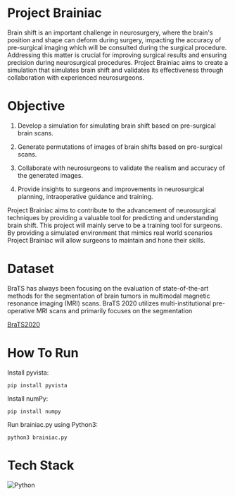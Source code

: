 # Project Brainiac
Brain shift is an important challenge in neurosurgery, where the brain's position and shape can deform during surgery, impacting the accuracy of pre-surgical imaging which will be consulted during the surgical procedure. Addressing this matter is crucial for improving surgical results and ensuring precision during neurosurgical procedures. Project Brainiac aims to create a simulation that simulates brain shift and validates its effectiveness through collaboration with experienced neurosurgeons.

# Objective
1. Develop a simulation for simulating brain shift based on pre-surgical brain scans.

2. Generate permutations of images of brain shifts based on pre-surgical scans.

3. Collaborate with neurosurgeons to validate the realism and accuracy of the generated images.

4. Provide insights to surgeons and improvements in neurosurgical planning, intraoperative guidance and training.

Project Brainiac aims to contribute to the advancement of neurosurgical techniques by providing a valuable tool for predicting and understanding brain shift. This project will mainly serve to be a training tool for surgeons. By providing a simulated environment that mimics real world scenarios Project Brainiac will allow surgeons to maintain and hone their skills.

# Dataset
BraTS has always been focusing on the evaluation of state-of-the-art methods for the segmentation of brain tumors in multimodal magnetic resonance imaging (MRI) scans. BraTS 2020 utilizes multi-institutional pre-operative MRI scans and primarily focuses on the segmentation

[BraTS2020](https://www.kaggle.com/datasets/awsaf49/brats2020-training-data)

# How To Run
Install pyvista:
```
pip install pyvista
```
Install numPy:
```
pip install numpy
```
Run brainiac.py using Python3:
```
python3 brainiac.py
```

# Tech Stack
![Python](https://img.shields.io/badge/python-3670A0?style=for-the-badge&logo=python&logoColor=ffdd54)
